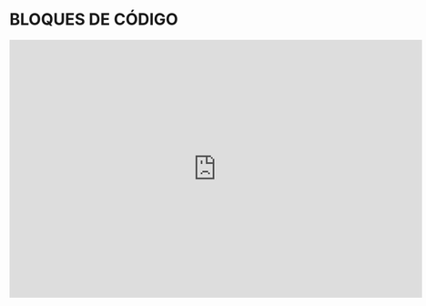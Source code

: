 # BLOQUES DE CÓDIGO



<iframe width="725" height="453" src="https://www.tinkercad.com/embed/hEwXuatYH6F?editbtn=1" frameborder="0" marginwidth="0" marginheight="0" scrolling="no"></iframe>
